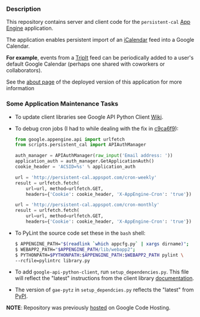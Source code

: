 ### Description

This repository contains server and client code for
the `persistent-cal` [App Engine][6] application.

The application enables persistent import of an [iCalendar][7] feed into a
Google Calendar.

**For example**, events from a [TripIt][5] feed can be
periodically added to a user's default Google Calendar (perhaps
one shared with coworkers or collaborators).

See the [about page][2] of the deployed version of this application
for more information

### Some Application Maintenance Tasks

- To update client libraries see Google API Python Client [Wiki][1].
- To debug cron jobs (I had to while dealing with the fix in [c9ca6f9][3]):

  ```python
  from google.appengine.api import urlfetch
  from scripts.persistent_cal import APIAuthManager

  auth_manager = APIAuthManager(raw_input('Email address: '))
  application_auth = auth_manager.GetApplicationAuth()
  cookie_header = 'ACSID=%s' % application_auth

  url = 'http://persistent-cal.appspot.com/cron-weekly'
  result = urlfetch.fetch(
      url=url, method=urlfetch.GET,
      headers={'Cookie': cookie_header, 'X-AppEngine-Cron': 'true'})

  url = 'http://persistent-cal.appspot.com/cron-monthly'
  result = urlfetch.fetch(
      url=url, method=urlfetch.GET,
      headers={'Cookie': cookie_header, 'X-AppEngine-Cron': 'true'})
  ```

- To PyLint the source code set these in the `bash` shell:

  ```bash
  $ APPENGINE_PATH="$(readlink `which appcfg.py` | xargs dirname)";
  $ WEBAPP2_PATH="$APPENGINE_PATH/lib/webapp2";
  $ PYTHONPATH=$PYTHONPATH:$APPENGINE_PATH:$WEBAPP2_PATH pylint \
  --rcfile=pylintrc library.py
  ```

- To add `google-api-python-client`, run `setup_dependencies.py`. This
  file will reflect the "latest" instructions from the client
  library [documentation][8].

- The version of `gae-pytz` in `setup_dependcies.py` reflects the
  "latest" from [PyPI][9].

**NOTE**: Repository was previously [hosted][4] on Google Code Hosting.

[1]: http://code.google.com/p/google-api-python-client/wiki/GoogleAppEngine
[2]: http://persistent-cal.appspot.com/about
[3]: https://github.com/dhermes/persistent-cal/commit/c9ca6f9c791c3c7f01975f1f87505ea5cf196d97
[4]: https://code.google.com/p/persistent-cal/
[5]: https://www.tripit.com/
[6]: https://cloud.google.com/products/app-engine/
[7]: http://en.wikipedia.org/wiki/ICalendar
[8]: https://developers.google.com/api-client-library/python/start/installation#appengine
[9]: https://pypi.python.org/pypi/gaepytz
